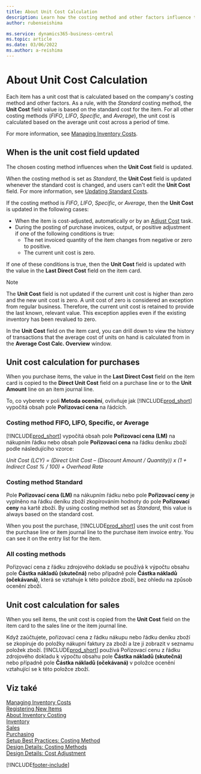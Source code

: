 ```yaml
---
title: About Unit Cost Calculation
description: Learn how the costing method and other factors influence the Unit Cost field on the Item card.
author: rubenseishima

ms.service: dynamics365-business-central
ms.topic: article
ms.date: 03/06/2022
ms.author: a-reishima
---
```

# About Unit Cost Calculation

Each item has a unit cost that is calculated based on the company's costing method and other factors. As a rule, with the *Standard* costing method, the **Unit Cost** field value is based on the standard cost for the item. For all other costing methods (*FIFO*, *LIFO*, *Specific*, and *Average*), the unit cost is calculated based on the average unit cost across a period of time.

For more information, see [Managing Inventory Costs](finance-manage-inventory-costs.md).

## When is the unit cost field updated

The chosen costing method influences when the **Unit Cost** field is updated.

When the costing method is set as *Standard*, the **Unit Cost** field is updated whenever the standard cost is changed, and users can't edit the **Unit Cost** field. For more information, see [Updating Standard Costs](finance-how-to-update-standard-costs.md).

If the costing method is *FIFO*, *LIFO*, *Specific*, or *Average*, then the **Unit Cost** is updated in the following cases:

* When the item is cost-adjusted, automatically or by an [Adjust Cost](inventory-how-adjust-item-costs.md#to-adjust-item-costs-manually) task.
* During the posting of purchase invoices, output, or positive adjustment if one of the following conditions is true:
   * The net invoiced quantity of the item changes from negative or zero to positive.
   * The current unit cost is zero.

If one of these conditions is true, then the **Unit Cost** field is updated with the value in the **Last Direct Cost** field on the item card.

> [!NOTE]
> The **Unit Cost** field is not updated if the current unit cost is higher than zero and the new unit cost is zero. A unit cost of zero is considered an exception from regular business. Therefore, the current unit cost is retained to provide the last known, relevant value. This exception applies even if the existing inventory has been revalued to zero.

In the **Unit Cost** field on the item card, you can drill down to view the history of transactions that the average cost of units on hand is calculated from in the **Average Cost Calc. Overview** window.

## Unit cost calculation for purchases

When you purchase items, the value in the **Last Direct Cost** field on the item card is copied to the **Direct Unit Cost** field on a purchase line or to the **Unit Amount** line on an item journal line.

To, co vyberete v poli **Metoda ocenění**, ovlivňuje jak [!INCLUDE[prod_short](includes/prod_short.md)] vypočítá obsah pole **Pořizovací cena** na řádcích.

### Costing method FIFO, LIFO, Specific, or Average

[!INCLUDE[prod_short](includes/prod_short.md)] vypočítá obsah pole **Pořizovací cena (LM)** na nákupním řádku nebo obsah pole **Pořizovací cena** na řádku deníku zboží podle následujícího vzorce:

*Unit Cost (LCY) = (Direct Unit Cost – (Discount Amount / Quantity)) x (1 + Indirect Cost % / 100) + Overhead Rate*

### Costing method Standard

Pole **Pořizovací cena (LM)** na nákupním řádku nebo pole **Pořizovací ceny** je vyplněno na řádku deníku zboží zkopírováním hodnoty do pole **Pořizovací ceny** na kartě zboží. By using costing method set as *Standard*, this value is always based on the standard cost.

When you post the purchase, [!INCLUDE[prod_short](includes/prod_short.md)] uses the unit cost from the purchase line or item journal line to the purchase item invoice entry. You can see it on the entry list for the item.

### All costing methods

Pořizovací cena z řádku zdrojového dokladu se používá k výpočtu obsahu pole **Částka nákladů (skutečná)** nebo případně pole **Částka nákladů (očekávaná)**, která se vztahuje k této položce zboží, bez ohledu na způsob ocenění zboží.

## Unit cost calculation for sales

When you sell items, the unit cost is copied from the **Unit Cost** field on the item card to the sales line or the item journal line.

Když zaúčtujete, pořizovací cena z řádku nákupu nebo řádku deníku zboží se zkopíruje do položky nákupní faktury za zboží a lze ji zobrazit v seznamu položek zboží. [!INCLUDE[prod_short](includes/prod_short.md)] používá Pořizovací cenu z řádku zdrojového dokladu k výpočtu obsahu pole **Částka nákladů (skutečná)** nebo případně pole **Částka nákladů (očekávaná)** v položce ocenění vztahující se k této položce zboží.

## Viz také

[Managing Inventory Costs](finance-manage-inventory-costs.md)  
[Registering New Items](inventory-how-register-new-items.md)  
[About Inventory Costing](finance-learn-about-costing.md)  
[Inventory](inventory-manage-inventory.md)  
[Sales](sales-manage-sales.md)  
[Purchasing](purchasing-manage-purchasing.md)  
[Setup Best Practices: Costing Method](setup-best-practices-costing-method.md)  
[Design Details: Costing Methods](design-details-costing-methods.md)  
[Design Details: Cost Adjustment](design-details-cost-adjustment.md)

[!INCLUDE[footer-include](includes/footer-banner.md)]
